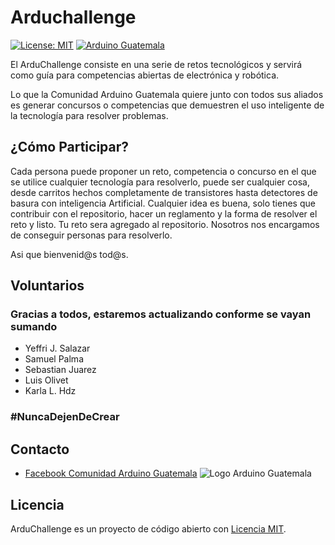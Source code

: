 # Arduchallenge 

[![License: MIT](https://img.shields.io/badge/License-MIT-yellow.svg)](https://opensource.org/licenses/MIT)
[![Arduino Guatemala](https://img.shields.io/badge/Arduino-Guatemala-blue.svg)](https://www.facebook.com/ArduinoGuatemala)

El ArduChallenge consiste en una serie de retos tecnológicos y servirá como guía para competencias abiertas de electrónica y robótica.

Lo que la Comunidad Arduino Guatemala quiere junto con todos sus aliados es generar concursos o competencias que demuestren el uso inteligente de la tecnología para resolver problemas. 

## ¿Cómo Participar?

Cada persona puede proponer un reto, competencia o concurso en el que se utilice cualquier tecnología para resolverlo, puede ser cualquier cosa, desde carritos hechos completamente de transistores hasta detectores de basura con inteligencia Artificial.
Cualquier idea es buena, solo tienes que contribuir con el repositorio, hacer un reglamento y la forma de resolver el reto y listo. Tu reto sera agregado al repositorio. 
Nosotros nos encargamos de conseguir personas para resolverlo. 

Asi que bienvenid@s tod@s.

## Voluntarios

### Gracias a todos, estaremos actualizando conforme se vayan sumando

- Yeffri J. Salazar
- Samuel Palma
- Sebastian Juarez
- Luis Olivet
- Karla L. Hdz

### #NuncaDejenDeCrear

## Contacto

- [Facebook Comunidad Arduino Guatemala](https://www.facebook.com/ArduinoGuatemala/)
![Logo Arduino Guatemala](https://github.com/spalmadroid/ArduChallenge/blob/master/Logo%20Arduino%20Guatemala.png)

## Licencia

ArduChallenge es un proyecto de código abierto con [Licencia MIT](https://opensource.org/licenses/MIT).
